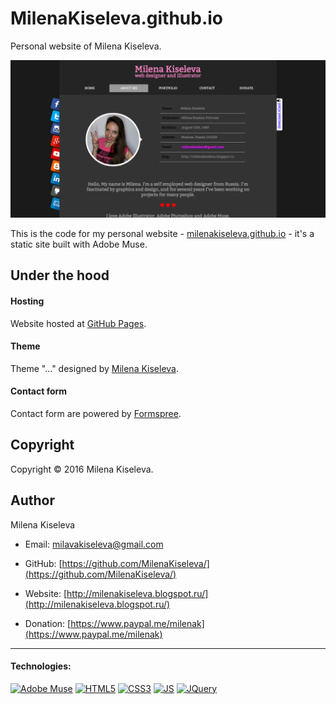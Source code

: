 # MilenaKiseleva.github.io

Personal website of Milena Kiseleva.

[![screenshot](https://github.com/MilenaKiseleva/milenakiseleva.github.io/blob/master/screenshot.png)]()

This is the code for my personal website - [milenakiseleva.github.io](https://milenakiseleva.github.io) - it's a static site built with Adobe Muse.


## Under the hood

#### Hosting

Website hosted at [GitHub Pages](https://pages.github.com).

#### Theme

Theme "..." designed by [Milena Kiseleva](https://milenakiseleva.github.io).

#### Contact form

Contact form are powered by [Formspree](https://formspree.io).


## Copyright

Copyright © 2016 Milena Kiseleva.


## Author

Milena Kiseleva

* Email: milavakiseleva@gmail.com

* GitHub: [https://github.com/MilenaKiseleva/](https://github.com/MilenaKiseleva/)

* Website: [http://milenakiseleva.blogspot.ru/](http://milenakiseleva.blogspot.ru/)

* Donation: [https://www.paypal.me/milenak](https://www.paypal.me/milenak)


---
#### Technologies:

[![Adobe Muse](http://mycyberuniverse.com/public-files/images/logos/Adobe-Muse.png)]()
[![HTML5](http://mycyberuniverse.com/public-files/images/logos/HTML5.png)]()
[![CSS3](http://mycyberuniverse.com/public-files/images/logos/CSS3.png)]()
[![JS](http://mycyberuniverse.com/public-files/images/logos/JavaScript.png)]()
[![JQuery](http://mycyberuniverse.com/public-files/images/logos/jQurery.png)]()
